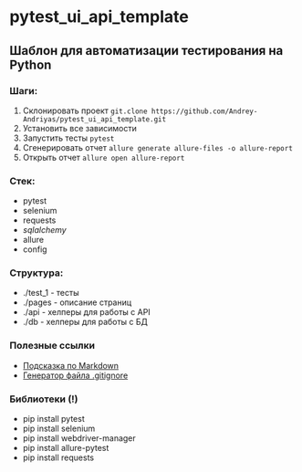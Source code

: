 # pytest_ui_api_template

## Шаблон для автоматизации тестирования на Python

### Шаги:
1. Склонировать проект `git.clone https://github.com/Andrey-Andriyas/pytest_ui_api_template.git`
2. Установить все зависимости
3. Запустить тесты `pytest`
4. Сгенерировать отчет  `allure generate allure-files -o allure-report`
5. Открыть отчет `allure open allure-report`

### Стек:
- pytest
- selenium
- requests
- _sqlalchemy_
- allure
- config

### Структура:
- ./test_1 - тесты
- ./pages - описание страниц
- ./api - хелперы для работы с API
- ./db - хелперы для работы с БД



### Полезные ссылки
- [Подсказка по Markdown](https://markdownguide.org/cheat-sheet/)
- [Генератор файла .gitignore](https://www.toptal.com/developers/gitignore/)



### Библиотеки (!)
- pip install pytest
- pip install selenium
- pip install webdriver-manager
- pip install allure-pytest
- pip install requests 
